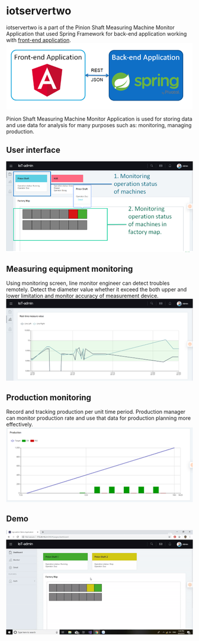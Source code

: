 # iotservertwo
iotservertwo is a part of the Pinion Shaft Measuring Machine Monitor Application that used Spring Framework for back-end application working with [front-end application].
![alt text](https://github.com/CDTruong/iotservertwo/blob/master/sample-img/spring.png)

Pinion Shaft Measuring Machine Monitor Application is used for storing data and use data for analysis for many purposes such as: monitoring, managing production.

## User interface
![alt text](https://github.com/CDTruong/iotservertwo/blob/master/sample-img/user-interface.png)

## Measuring equipment monitoring
Using monitoring screen, line monitor engineer can detect troubles remotely.
Detect the diameter value whether it exceed the both upper and lower limitation and monitor accuracy of measurement device.
![alt text](https://github.com/CDTruong/iotservertwo/blob/master/sample-img/measured-value-chart.png)

## Production monitoring
Record and tracking production per unit time period.
Production manager can monitor production rate and use that data for production planning more effectively.
![alt text](https://github.com/CDTruong/iotservertwo/blob/master/sample-img/production-chart.png)

## Demo
![](https://github.com/CDTruong/iotservertwo/blob/master/sample-img/user-interface.gif)

[front-end application]: https://github.com/truong-chi-dung/iot-angular-v-four
